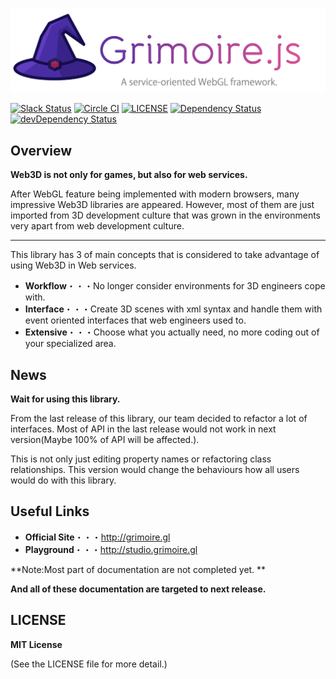 ![Grimoire.js](./.github/logo.png)

[![Slack Status](https://jthree-slackin.herokuapp.com/badge.svg)](https://jthree-slackin.herokuapp.com/)
[![Circle CI](https://circleci.com/gh/GrimoireGL/GrimoireJS.svg?style=svg)](https://circleci.com/gh/GrimoireGL/GrimoireJS)
[![LICENSE](https://img.shields.io/badge/license-MIT-blue.svg)](https://github.com/jThreeJS/jThree/blob/develop/LICENSE)
[![Dependency Status](https://david-dm.org/GrimoireGL/GrimoireJS.svg)](https://david-dm.org/GrimoireGL/GrimoireJS)
[![devDependency Status](https://david-dm.org/GrimoireGL/GrimoireJS/dev-status.svg)](https://david-dm.org/GrimoireGL/GrimoireJS#info=devDependencies)

## Overview

**Web3D is not only for games, but also for web services.**

After WebGL feature being implemented with modern browsers, many impressive Web3D libraries are appeared. However, most of them are just imported from 3D development culture that was grown in the environments very apart from web development culture.

---

This library has 3 of main concepts that is considered to take advantage of using Web3D in Web services.

* **Workflow**・・・No longer consider environments for 3D engineers cope with.
* **Interface**・・・Create 3D scenes with xml syntax and handle them with event oriented interfaces that web engineers used to.
* **Extensive**・・・Choose what you actually need, no more coding out of your specialized area.

## News

**Wait for using this library.**

From the last release of this library, our team decided to refactor a lot of interfaces. Most of API in the last release would not work in next version(Maybe 100% of API will be affected.).

This is not only just editing property names or refactoring class relationships. This version would change the behaviours how all users would do with this library.

## Useful Links

* **Official Site**・・・http://grimoire.gl
* **Playground**・・・http://studio.grimoire.gl

**Note:Most part of documentation are not completed yet. **

**And all of these documentation are targeted to next release.**

## LICENSE

**MIT License**

(See the LICENSE file for more detail.)
